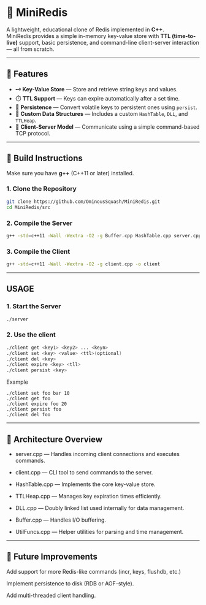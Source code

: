 # 🧠 MiniRedis

A lightweight, educational clone of Redis implemented in **C++**.  
MiniRedis provides a simple in-memory key-value store with **TTL (time-to-live)** support, basic persistence, and command-line client-server interaction — all from scratch.

---

## 🚀 Features

- 🗝️ **Key-Value Store** — Store and retrieve string keys and values.
- ⏱️ **TTL Support** — Keys can expire automatically after a set time.
- 🔁 **Persistence** — Convert volatile keys to persistent ones using `persist`.
- 🧩 **Custom Data Structures** — Includes a custom `HashTable`, `DLL`, and `TTLHeap`.
- 💬 **Client-Server Model** — Communicate using a simple command-based TCP protocol.

---

## 🧰 Build Instructions

Make sure you have **g++** (C++11 or later) installed.

### 1. Clone the Repository
```bash
git clone https://github.com/OminousSquash/MiniRedis.git
cd MiniRedis/src
```
### 2. Compile the Server
```bash
g++ -std=c++11 -Wall -Wextra -O2 -g Buffer.cpp HashTable.cpp server.cpp DLL.cpp TTLHeap.cpp UtilFuncs.cpp -o server
```

### 3. Compile the Client
```bash
g++ -std=c++11 -Wall -Wextra -O2 -g client.cpp -o client
```
---

## USAGE

### 1. Start the Server
```bash
./server
```
### 2. Use the client
```bash
./client get <key1> <key2> ... <keyn> 
./client set <key> <value> <ttl>(optional)
./client del <key>
./client expire <key> <tll>
./client persist <key>
```
Example 
```
./client set foo bar 10
./client get foo
./client expire foo 20
./client persist foo
./client del foo 
```
---
## 🧠 Architecture Overview

- server.cpp — Handles incoming client connections and executes commands.

- client.cpp — CLI tool to send commands to the server.

- HashTable.cpp — Implements the core key-value store.

- TTLHeap.cpp — Manages key expiration times efficiently.

- DLL.cpp — Doubly linked list used internally for data management.

- Buffer.cpp — Handles I/O buffering.

- UtilFuncs.cpp — Helper utilities for parsing and time management.

---
## 🧩 Future Improvements

Add support for more Redis-like commands (incr, keys, flushdb, etc.)

Implement persistence to disk (RDB or AOF-style).

Add multi-threaded client handling.

